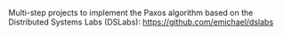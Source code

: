 Multi-step projects to implement the Paxos algorithm based on the Distributed Systems Labs (DSLabs): https://github.com/emichael/dslabs
